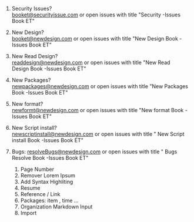 
1. Security Issues?                 
booket@securityissue.com or open issues with title "Security -Issues Book ET"

2. New Design?     
booket@newdesign.com or open issues with title "New Design Book -Issues Book ET"

3. New Read Design?      
readdesign@newdesign.com or open issues with title "New Read Design Book -Issues Book ET"

4. New Packages?       
newpackages@newdesign.com or open issues with title "New Packages  Book -Issues Book ET"

5. New format?     
newformt@newdesign.com or open issues with title "New format Book -Issues Book ET"

6. New Script install?     
newscriptinstall@newdesign.com or open issues with title " New Script install Book -Issues Book ET"

7. Bugs: 
resolveBugs@newdesign.com or open issues with title " Bugs Resolve Book -Issues Book ET"

   1. Page Number
   2. Remover Lorem Ipsum
   3. Add Syntax Highliting
   4. Resume 
   5. Reference / Link
   6. Packages: item , time ... 
   7. Organization Markdown Input
   8. Import 

